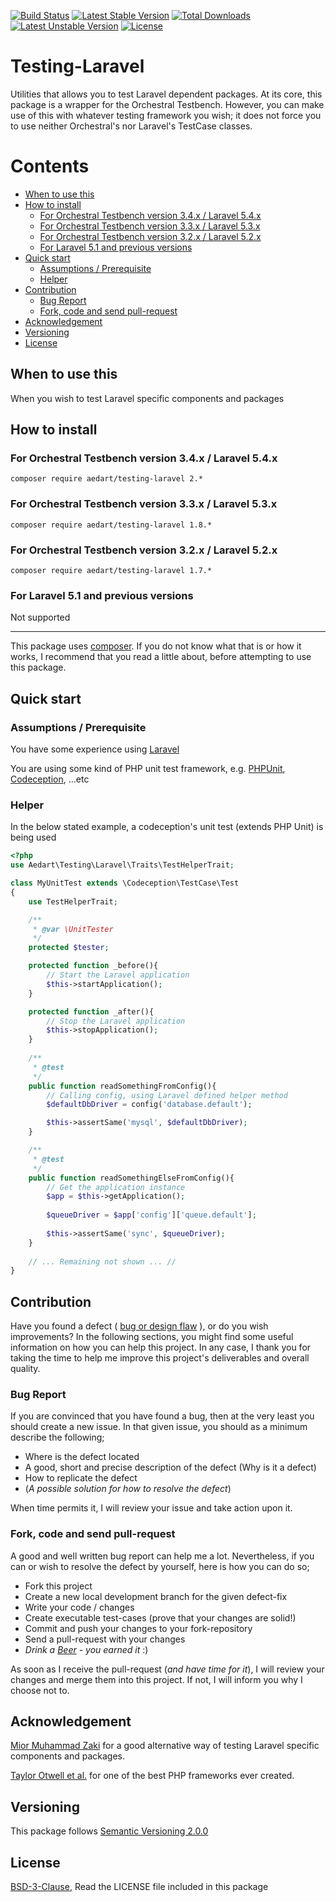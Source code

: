 [![Build Status](https://travis-ci.org/aedart/testing-laravel.svg?branch=master)](https://travis-ci.org/aedart/testing-laravel)
[![Latest Stable Version](https://poser.pugx.org/aedart/testing-laravel/v/stable)](https://packagist.org/packages/aedart/testing-laravel)
[![Total Downloads](https://poser.pugx.org/aedart/testing-laravel/downloads)](https://packagist.org/packages/aedart/testing-laravel)
[![Latest Unstable Version](https://poser.pugx.org/aedart/testing-laravel/v/unstable)](https://packagist.org/packages/aedart/testing-laravel)
[![License](https://poser.pugx.org/aedart/testing-laravel/license)](https://packagist.org/packages/aedart/testing-laravel)

# Testing-Laravel

Utilities that allows you to test Laravel dependent packages. At its core, this package is a wrapper for the Orchestral Testbench.
However, you can make use of this with whatever testing framework you wish; it does not force you to use neither Orchestral's nor Laravel's TestCase classes.

# Contents

  * [When to use this](#when-to-use-this)
  * [How to install](#how-to-install)
    + [For Orchestral Testbench version 3.4.x / Laravel 5.4.x](#for-orchestral-testbench-version-34x---laravel-54x)
    + [For Orchestral Testbench version 3.3.x / Laravel 5.3.x](#for-orchestral-testbench-version-33x---laravel-53x)
    + [For Orchestral Testbench version 3.2.x / Laravel 5.2.x](#for-orchestral-testbench-version-32x---laravel-52x)
    + [For Laravel 5.1 and previous versions](#for-laravel-51-and-previous-versions)
  * [Quick start](#quick-start)
    + [Assumptions / Prerequisite](#assumptions---prerequisite)
    + [Helper](#helper)
  * [Contribution](#contribution)
    + [Bug Report](#bug-report)
    + [Fork, code and send pull-request](#fork--code-and-send-pull-request)
  * [Acknowledgement](#acknowledgement)
  * [Versioning](#versioning)
  * [License](#license)

## When to use this

When you wish to test Laravel specific components and packages

## How to install

### For Orchestral Testbench version 3.4.x / Laravel 5.4.x

```console
composer require aedart/testing-laravel 2.*
```

### For Orchestral Testbench version 3.3.x / Laravel 5.3.x

```console
composer require aedart/testing-laravel 1.8.*
```

### For Orchestral Testbench version 3.2.x / Laravel 5.2.x

```console
composer require aedart/testing-laravel 1.7.*
```

### For Laravel 5.1 and previous versions

Not supported

-----------------

This package uses [composer](https://getcomposer.org/). If you do not know what that is or how it works, I recommend that you read a little about, before attempting to use this package.

## Quick start

### Assumptions / Prerequisite

You have some experience using [Laravel](http://laravel.com/)

You are using some kind of PHP unit test framework, e.g. [PHPUnit](https://phpunit.de/), [Codeception](http://codeception.com/), ...etc

### Helper

In the below stated example, a codeception's unit test (extends PHP Unit) is being used

```php
<?php
use Aedart\Testing\Laravel\Traits\TestHelperTrait;

class MyUnitTest extends \Codeception\TestCase\Test
{
    use TestHelperTrait;

    /**
     * @var \UnitTester
     */
    protected $tester;

    protected function _before(){
        // Start the Laravel application
        $this->startApplication();
    }

    protected function _after(){
        // Stop the Laravel application
        $this->stopApplication();
    }
    
    /**
     * @test
     */
    public function readSomethingFromConfig(){
        // Calling config, using Laravel defined helper method
        $defaultDbDriver = config('database.default');

        $this->assertSame('mysql', $defaultDbDriver);
    }

    /**
     * @test
     */
    public function readSomethingElseFromConfig(){
        // Get the application instance
        $app = $this->getApplication();
        
        $queueDriver = $app['config']['queue.default'];
        
        $this->assertSame('sync', $queueDriver);
    }
    
    // ... Remaining not shown ... //
}
```

## Contribution

Have you found a defect ( [bug or design flaw](https://en.wikipedia.org/wiki/Software_bug) ), or do you wish improvements? In the following sections, you might find some useful information
on how you can help this project. In any case, I thank you for taking the time to help me improve this project's deliverables and overall quality.

### Bug Report

If you are convinced that you have found a bug, then at the very least you should create a new issue. In that given issue, you should as a minimum describe the following;

* Where is the defect located
* A good, short and precise description of the defect (Why is it a defect)
* How to replicate the defect
* (_A possible solution for how to resolve the defect_)

When time permits it, I will review your issue and take action upon it.

### Fork, code and send pull-request

A good and well written bug report can help me a lot. Nevertheless, if you can or wish to resolve the defect by yourself, here is how you can do so;

* Fork this project
* Create a new local development branch for the given defect-fix
* Write your code / changes
* Create executable test-cases (prove that your changes are solid!)
* Commit and push your changes to your fork-repository
* Send a pull-request with your changes
* _Drink a [Beer](https://en.wikipedia.org/wiki/Beer) - you earned it_ :)

As soon as I receive the pull-request (_and have time for it_), I will review your changes and merge them into this project. If not, I will inform you why I choose not to.

## Acknowledgement

[Mior Muhammad Zaki](https://github.com/orchestral/testbench) for a good alternative way of testing Laravel specific components and packages. 

[Taylor Otwell et al.](http://laravel.com/) for one of the best PHP frameworks ever created.

## Versioning

This package follows [Semantic Versioning 2.0.0](http://semver.org/)

## License

[BSD-3-Clause](http://spdx.org/licenses/BSD-3-Clause), Read the LICENSE file included in this package